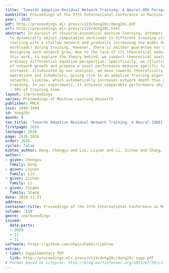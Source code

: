 ```yaml
---
title: 'Towards Adaptive Residual Network Training: A Neural-ODE Perspective'
booktitle: Proceedings of the 37th International Conference on Machine Learning
year: '2020'
pdf: http://proceedings.mlr.press/v119/dong20c/dong20c.pdf
url: http://proceedings.mlr.press/v119/dong20c.html
abstract: In pursuit of resource-economical machine learning, attempts have been made
  to dynamically adjust computation workloads in different training stages, i.e.,
  starting with a shallow network and gradually increasing the model depth (and computation
  workloads) during training. However, there is neither guarantee nor guidance on
  designing such network grow, due to the lack of its theoretical underpinnings. In
  this work, to explore the theory behind, we conduct theoretical analyses from an
  ordinary differential equation perspective. Specifically, we illustrate the dynamics
  of network growth and propose a novel performance measure specific to the depth
  increase. Illuminated by our analyses, we move towards theoretically sound growing
  operations and schedulers, giving rise to an adaptive training algorithm for residual
  networks, LipGrow, which automatically increases network depth thus accelerates
  training. In our experiments, it achieves comparable performance while reducing
  ∼ 50% of training time.
layout: inproceedings
series: Proceedings of Machine Learning Research
publisher: PMLR
issn: 2640-3498
id: dong20c
month: 0
tex_title: 'Towards Adaptive Residual Network Training: A Neural-{ODE} Perspective'
firstpage: 2616
lastpage: 2626
page: 2616-2626
order: 2616
cycles: false
bibtex_author: Dong, Chengyu and Liu, Liyuan and Li, Zichao and Shang, Jingbo
author:
- given: Chengyu
  family: Dong
- given: Liyuan
  family: Liu
- given: Zichao
  family: Li
- given: Jingbo
  family: Shang
date: 2020-11-21
address: 
container-title: Proceedings of the 37th International Conference on Machine Learning
volume: '119'
genre: inproceedings
issued:
  date-parts:
  - 2020
  - 11
  - 21
software: https://github.com/shwinshaker/LipGrow
extras:
- label: Supplementary PDF
  link: http://proceedings.mlr.press/v119/dong20c/dong20c-supp.pdf
# Format based on citeproc: http://blog.martinfenner.org/2013/07/30/citeproc-yaml-for-bibliographies/
---
```

